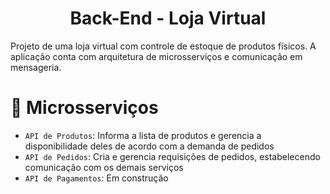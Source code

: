 <h1 align="center">Back-End - Loja Virtual</h1>

<p>
Projeto de uma loja virtual com controle de estoque de produtos físicos. A aplicação conta com arquitetura de microsserviços e comunicação em mensageria.
</p>

# :hammer: Microsserviços

- `API de Produtos`: Informa a lista de produtos e gerencia a disponibilidade deles de acordo com a demanda de pedidos 
- `API de Pedidos`: Cria e gerencia requisições de pedidos, estabelecendo comunicação com os demais serviços
- `API de Pagamentos`: Em construção
